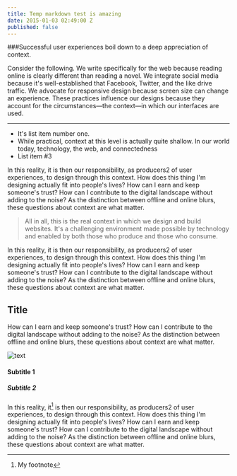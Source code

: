 ```yaml
---
title: Temp markdown test is amazing
date: 2015-01-03 02:49:00 Z
published: false
---
```


###Successful user experiences boil down to a deep appreciation of context.

Consider the following. We write specifically for the web because reading online is clearly different than reading a novel. We integrate social media because it's well-established that Facebook, Twitter, and the like drive traffic. We advocate for responsive design because screen size can change an experience. These practices influence our designs because they account for the circumstances—the context—in which our interfaces are used.

* * *

* It's list item number one.
* While practical, context at this level is actually quite shallow. In our world today, technology, the web, and connectedness
* List item #3

In this reality, it is then our responsibility, as producers2 of user experiences, to design through this context. How does this thing I'm designing actually fit into people's lives? How can I earn and keep someone's trust? How can I contribute to the digital landscape without adding to the noise? As the distinction between offline and online blurs, these questions about context are what matter.

> All in all, this is the real context in which we design and build websites. It's a challenging environment made possible by technology and enabled by both those who produce and those who consume.

In this reality, it is then our responsibility, as producers2 of user experiences, to design through this context. How does this thing I'm designing actually fit into people's lives? How can I earn and keep someone's trust? How can I contribute to the digital landscape without adding to the noise? As the distinction between offline and online blurs, these questions about context are what matter.

## Title

How can I earn and keep someone's trust? How can I contribute to the digital landscape without adding to the noise? As the distinction between offline and online blurs, these questions about context are what matter.

![text](http://placehold.it/960x560)
#### Subtitle 1
##### Subtitle 2

In this reality, it[^1] is then our responsibility, as producers2 of user experiences, to design through this context. How does this thing I'm designing actually fit into people's lives? How can I earn and keep someone's trust? How can I contribute to the digital landscape without adding to the noise? As the distinction between offline and online blurs, these questions about context are what matter.

[^1]: My footnote
